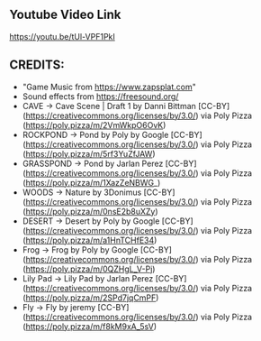## Youtube Video Link
https://youtu.be/tUl-VPF1PkI

## CREDITS:
- "Game Music from https://www.zapsplat.com"
- Sound effects from https://freesound.org/ 
- CAVE -> Cave Scene | Draft 1 by Danni Bittman [CC-BY] (https://creativecommons.org/licenses/by/3.0/) via Poly Pizza (https://poly.pizza/m/2VmWkpO6OvK)
- ROCKPOND -> Pond by Poly by Google [CC-BY] (https://creativecommons.org/licenses/by/3.0/) via Poly Pizza (https://poly.pizza/m/5rf3YuZfJAW)
- GRASSPOND -> Pond by Jarlan Perez [CC-BY] (https://creativecommons.org/licenses/by/3.0/) via Poly Pizza (https://poly.pizza/m/1XazZeNBWG_)
- WOODS -> Nature by 3Donimus [CC-BY] (https://creativecommons.org/licenses/by/3.0/) via Poly Pizza (https://poly.pizza/m/0nsE2b8uXZy)
- DESERT -> Desert by Poly by Google [CC-BY] (https://creativecommons.org/licenses/by/3.0/) via Poly Pizza (https://poly.pizza/m/a1HnTCHfE34)
- Frog -> Frog by Poly by Google [CC-BY] (https://creativecommons.org/licenses/by/3.0/) via Poly Pizza (https://poly.pizza/m/0QZHgL_V-Pj)
- Lily Pad -> Lily Pad by Jarlan Perez [CC-BY] (https://creativecommons.org/licenses/by/3.0/) via Poly Pizza (https://poly.pizza/m/2SPd7jqCmPF)
- Fly -> Fly by jeremy [CC-BY] (https://creativecommons.org/licenses/by/3.0/) via Poly Pizza (https://poly.pizza/m/f8kM9xA_5sV)
